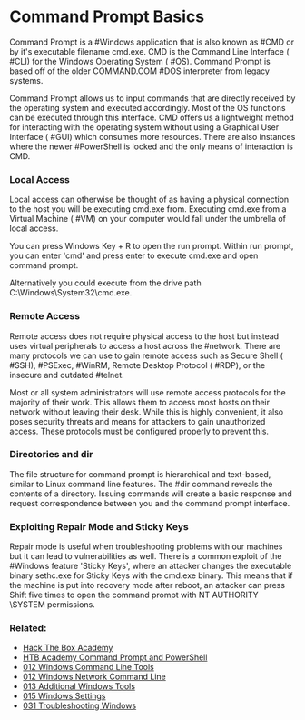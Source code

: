 # Command Prompt Basics

Command Prompt is a #Windows application that is also known as #CMD or by it's executable filename cmd.exe. CMD is the Command Line Interface ( #CLI) for the Windows Operating System ( #OS). Command Prompt is based off of the older COMMAND.COM #DOS interpreter from legacy systems. 

Command Prompt allows us to input commands that are directly received by the operating system and executed accordingly. Most of the OS functions can be executed through this interface. CMD offers us a lightweight method for interacting with the operating system without using a Graphical User Interface ( #GUI) which consumes more resources. There are also instances where the newer #PowerShell is locked and the only means of interaction is CMD.

### Local Access

Local access can otherwise be thought of as having a physical connection to the host you will be executing cmd.exe from. Executing cmd.exe from a Virtual Machine ( #VM) on your computer would fall under the umbrella of local access.

You can press Windows Key + R to open the run prompt. Within run prompt, you can enter 'cmd' and press enter to execute cmd.exe and open command prompt. 

Alternatively you could execute from the drive path C:\\Windows\\System32\\cmd.exe.


### Remote Access

Remote access does not require physical access to the host but instead uses virtual peripherals to access a host across the #network. There are many protocols we can use to gain remote access such as Secure Shell ( #SSH), #PSExec, #WinRM, Remote Desktop Protocol ( #RDP), or the insecure and outdated #telnet. 

Most or all system administrators will use remote access protocols for the majority of their work. This allows them to access most hosts on their network without leaving their desk. While this is highly convenient, it also poses security threats and means for attackers to gain unauthorized access. These protocols must be configured properly to prevent this.

### Directories and dir

The file structure for command prompt is hierarchical and text-based, similar to Linux command line features. The #dir command reveals the contents of a directory. Issuing commands will create a basic response and request correspondence between you and the command prompt interface. 

### Exploiting Repair Mode and Sticky Keys

Repair mode is useful when troubleshooting problems with our machines but it can lead to vulnerabilities as well. There is a common exploit of the #Windows feature 'Sticky Keys', where an attacker changes the executable binary sethc.exe for Sticky Keys with the cmd.exe binary. This means that if the machine is put into recovery mode after reboot, an attacker can press Shift  five times to open the command prompt with NT AUTHORITY \\SYSTEM permissions. 

### Related:

- [Hack The Box Academy](https://academy.hackthebox.com/ 'hack the box academy home page')
- [HTB Academy Command Prompt and PowerShell](https://academy.hackthebox.com/module/167/section/1604 'HTB academy PowerShell and Command Prompt')
- [012 Windows Command Line Tools](012%20Windows%20Command%20Line%20Tools.md)
- [012 Windows Network Command Line](012%20Windows%20Network%20Command%20Line.md)
- [013 Additional Windows Tools](013%20Additional%20Windows%20Tools.md)
- [015 Windows Settings](015%20Windows%20Settings.md)
- [031 Troubleshooting Windows](031%20Troubleshooting%20Windows.md)